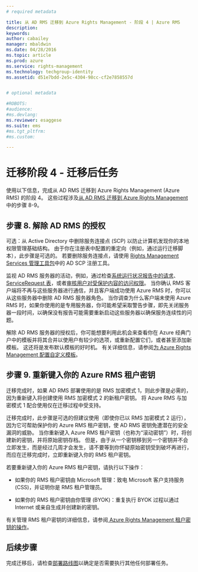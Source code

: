 ```yaml
---
# required metadata

title: 从 AD RMS 迁移到 Azure Rights Management - 阶段 4 | Azure RMS
description:
keywords:
author: cabailey
manager: mbaldwin
ms.date: 04/28/2016
ms.topic: article
ms.prod: azure
ms.service: rights-management
ms.technology: techgroup-identity
ms.assetid: d51e7bdd-2e5c-4304-98cc-cf2e7858557d


# optional metadata

#ROBOTS:
#audience:
#ms.devlang:
ms.reviewer: esaggese
ms.suite: ems
#ms.tgt_pltfrm:
#ms.custom:

---
```


# 迁移阶段 4 - 迁移后任务

使用以下信息，完成从 AD RMS 迁移到 Azure Rights Management (Azure RMS) 的阶段 4。 这些过程涉及[从 AD RMS 迁移到 Azure Rights Management](migrate-from-ad-rms-to-azure-rms.md) 中的步骤 8-9。


## 步骤 8. 解除 AD RMS 的授权

可选：从 Active Directory 中删除服务连接点 (SCP) 以防止计算机发现你的本地权限管理基础结构。 由于你在注册表中配置的重定向（例如，通过运行迁移脚本），此步骤是可选的。 若要删除服务连接点，请使用 [Rights Management Services 管理工具包](http://www.microsoft.com/download/details.aspx?id=1479)中的 AD SCP 注册工具。

监视 AD RMS 服务器的活动，例如，通过检查[系统运行状况报告中的请求](https://technet.microsoft.com/library/ee221012%28v=ws.10%29.aspx)、[ServiceRequest 表](http://technet.microsoft.com/library/dd772686%28v=ws.10%29.aspx)，或者[审核用户对受保护内容的访问权限](http://social.technet.microsoft.com/wiki/contents/articles/3440.ad-rms-frequently-asked-questions-faq.aspx)。 当你确认 RMS 客户端将不再与这些服务器进行通信，并且客户端成功使用 Azure RMS 时，你可以从这些服务器中删除 AD RMS 服务器角色。 当你调查为什么客户端未使用 Azure RMS 时，如果你使用的是专用服务器，你可能希望采取警告步骤，即先关闭服务器一段时间，以确保没有报告可能需要重新启动这些服务器以确保服务连续性的问题。

解除 AD RMS 服务器的授权后，你可能想要利用此机会来查看你在 Azure 经典门户中的模板并将其合并以使用户有较少的选项，或重新配置它们，或者甚至添加新模板。 这还将是发布默认模板的好时机。 有关详细信息，请参阅[为 Azure Rights Management 配置自定义模板](../deploy-use/configure-custom-templates.md)。

## 步骤 9. 重新键入你的 Azure RMS 租户密钥
迁移完成时，如果 AD RMS 部署使用的是 RMS 加密模式 1，则此步骤是必需的，因为重新键入将创建使用 RMS 加密模式 2 的新租户密钥。 将 Azure RMS 与加密模式 1 配合使用仅在迁移过程中受支持。

迁移完成时，此步骤是可选的但建议使用（即使你已以 RMS 加密模式 2 运行），因为它可帮助保护你的 Azure RMS 租户密钥，使 AD RMS 密钥免遭潜在的安全漏洞的威胁。 当你重新键入 Azure RMS 租户密钥（也称为“滚动密钥”）时，将创建新的密钥，并将原始密钥存档。 但是，由于从一个密钥移到另一个密钥并不会立即发生，而是经过几周才会发生，请不要等到你怀疑原始密钥受到破坏再进行，而应在迁移完成时，立即重新键入你的 RMS 租户密钥。

若要重新键入你的 Azure RMS 租户密钥，请执行以下操作：

-   如果你的 RMS 租户密钥由 Microsoft 管理：致电 Microsoft 客户支持服务 (CSS)，并证明你是 RMS 租户管理员。

-   如果你的 RMS 租户密钥由你管理 (BYOK)：重复执行 BYOK 过程以通过 Internet 或亲自生成并创建新的密钥。

有关管理 RMS 租户密钥的详细信息，请参阅[ Azure Rights Management 租户密钥的操作](../deploy-use/operations-tenant-key.md)。

## 后续步骤

完成迁移后，请检查[部署路线图](deployment-roadmap.md)以确定是否需要执行其他任何部署任务。



<!--HONumber=Apr16_HO3-->


